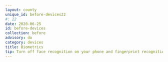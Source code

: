 ```yaml
---
layout: county 
unique_id: before-devices22
#: 22
date: 2020-06-25
id: before-devices
collection: before
advisory: do
category: devices
title: Biometrics
tip: Turn off face recognition on your phone and fingerprint recognition.
---
```

